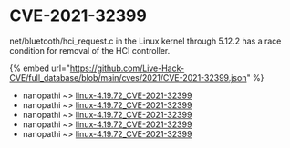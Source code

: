 # CVE-2021-32399

net/bluetooth/hci_request.c in the Linux kernel through 5.12.2 has a race condition for removal of the HCI controller.

{% embed url="https://github.com/Live-Hack-CVE/full_database/blob/main/cves/2021/CVE-2021-32399.json" %}


* nanopathi ~> [linux-4.19.72_CVE-2021-32399](https://www.alice-snow.ru/2021/database/cve-2021-32399/linux-4.19.72_cve-2021-32399-nanopathi)
* nanopathi ~> [linux-4.19.72_CVE-2021-32399](https://www.alice-snow.ru/2021/database/cve-2021-32399/linux-4.19.72_cve-2021-32399-nanopathi)
* nanopathi ~> [linux-4.19.72_CVE-2021-32399](https://www.alice-snow.ru/2021/database/cve-2021-32399/linux-4.19.72_cve-2021-32399-nanopathi)
* nanopathi ~> [linux-4.19.72_CVE-2021-32399](https://www.alice-snow.ru/2021/database/cve-2021-32399/linux-4.19.72_cve-2021-32399-nanopathi)
* nanopathi ~> [linux-4.19.72_CVE-2021-32399](https://www.alice-snow.ru/2021/database/cve-2021-32399/linux-4.19.72_cve-2021-32399-nanopathi)